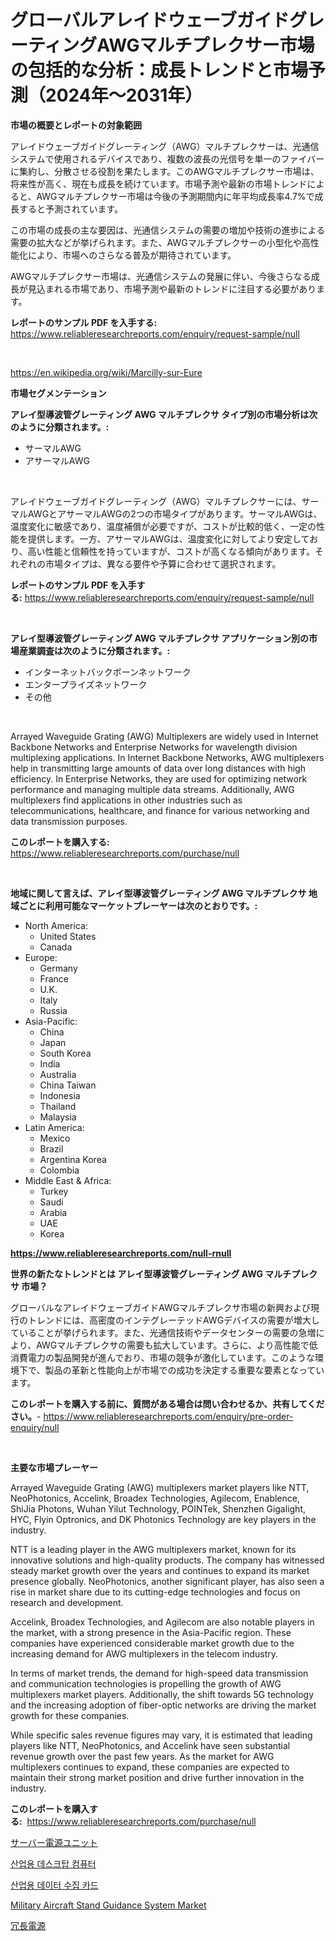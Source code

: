 <p><h1>グローバルアレイドウェーブガイドグレーティングAWGマルチプレクサー市場の包括的な分析：成長トレンドと市場予測（2024年〜2031年）</h1></p><p><strong>市場の概要とレポートの対象範囲</strong></p>
<p><p>アレイドウェーブガイドグレーティング（AWG）マルチプレクサーは、光通信システムで使用されるデバイスであり、複数の波長の光信号を単一のファイバーに集約し、分散させる役割を果たします。このAWGマルチプレクサー市場は、将来性が高く、現在も成長を続けています。市場予測や最新の市場トレンドによると、AWGマルチプレクサー市場は今後の予測期間内に年平均成長率4.7%で成長すると予測されています。</p><p>この市場の成長の主な要因は、光通信システムの需要の増加や技術の進歩による需要の拡大などが挙げられます。また、AWGマルチプレクサーの小型化や高性能化により、市場へのさらなる普及が期待されています。</p><p>AWGマルチプレクサー市場は、光通信システムの発展に伴い、今後さらなる成長が見込まれる市場であり、市場予測や最新のトレンドに注目する必要があります。</p></p>
<p><strong>レポートのサンプル PDF を入手する:</strong> <a href="https://www.reliableresearchreports.com/enquiry/request-sample/null">https://www.reliableresearchreports.com/enquiry/request-sample/null</a></p>
<p>&nbsp;</p>
<p><a href="https://en.wikipedia.org/wiki/Marcilly-sur-Eure">https://en.wikipedia.org/wiki/Marcilly-sur-Eure</a></p>
<p><strong>市場セグメンテーション</strong></p>
<p><strong>アレイ型導波管グレーティング AWG マルチプレクサ タイプ別の市場分析は次のように分類されます。:</strong></p>
<p><ul><li>サーマルAWG</li><li>アサーマルAWG</li></ul></p>
<p>&nbsp;</p>
<p><p>アレイドウェーブガイドグレーティング（AWG）マルチプレクサーには、サーマルAWGとアサーマルAWGの2つの市場タイプがあります。サーマルAWGは、温度変化に敏感であり、温度補償が必要ですが、コストが比較的低く、一定の性能を提供します。一方、アサーマルAWGは、温度変化に対してより安定しており、高い性能と信頼性を持っていますが、コストが高くなる傾向があります。それぞれの市場タイプは、異なる要件や予算に合わせて選択されます。</p></p>
<p><strong>レポートのサンプル PDF を入手する:</strong>&nbsp;<a href="https://www.reliableresearchreports.com/enquiry/request-sample/null">https://www.reliableresearchreports.com/enquiry/request-sample/null</a></p>
<p>&nbsp;</p>
<p><strong> アレイ型導波管グレーティング AWG マルチプレクサ アプリケーション別の市場産業調査は次のように分類されます。:</strong></p>
<p><ul><li>インターネットバックボーンネットワーク</li><li>エンタープライズネットワーク</li><li>その他</li></ul></p>
<p>&nbsp;</p>
<p><p>Arrayed Waveguide Grating (AWG) Multiplexers are widely used in Internet Backbone Networks and Enterprise Networks for wavelength division multiplexing applications. In Internet Backbone Networks, AWG multiplexers help in transmitting large amounts of data over long distances with high efficiency. In Enterprise Networks, they are used for optimizing network performance and managing multiple data streams. Additionally, AWG multiplexers find applications in other industries such as telecommunications, healthcare, and finance for various networking and data transmission purposes.</p></p>
<p><strong>このレポートを購入する:</strong>&nbsp; <a href="https://www.reliableresearchreports.com/purchase/null">https://www.reliableresearchreports.com/purchase/null</a></p>
<p>&nbsp;</p>
<p><strong>地域に関して言えば、アレイ型導波管グレーティング AWG マルチプレクサ 地域ごとに利用可能なマーケットプレーヤーは次のとおりです。:</strong></p>
<p><ul>
    <li>
        North America:
        <ul>
            <li>United States</li>
            <li>Canada</li>
        </ul>
    </li>
    <li>
        Europe:
        <ul>
            <li>Germany</li>
            <li>France</li>
            <li>U.K.</li>
            <li>Italy</li>
            <li>Russia</li>
        </ul>
    </li>
    <li>
        Asia-Pacific:
        <ul>
            <li>China</li>
            <li>Japan</li>
            <li>South Korea</li>
            <li>India</li>
            <li>Australia</li>
            <li>China Taiwan</li>
            <li>Indonesia</li>
            <li>Thailand</li>
            <li>Malaysia</li>
        </ul>
    </li>
    <li>
        Latin America:
        <ul>
            <li>Mexico</li>
            <li>Brazil</li>
            <li>Argentina Korea</li>
            <li>Colombia</li>
        </ul>
    </li>
    <li>
        Middle East & Africa:
        <ul>
            <li>Turkey</li>
            <li>Saudi</li>
            <li>Arabia</li>
            <li>UAE</li>
            <li>Korea</li>
        </ul>
    </li>
    </ul></p>
<p><strong><a href="https://www.reliableresearchreports.com/null-rnull">https://www.reliableresearchreports.com/null-rnull</a></strong>&nbsp;</p>
<p><strong>世界の新たなトレンドとは アレイ型導波管グレーティング AWG マルチプレクサ 市場？</strong></p>
<p><p>グローバルなアレイドウェーブガイドAWGマルチプレクサ市場の新興および現行のトレンドには、高密度のインテグレーテッドAWGデバイスの需要が増大していることが挙げられます。また、光通信技術やデータセンターの需要の急増により、AWGマルチプレクサの需要も拡大しています。さらに、より高性能で低消費電力の製品開発が進んでおり、市場の競争が激化しています。このような環境下で、製品の革新と性能向上が市場での成功を決定する重要な要素となっています。</p></p>
<p><strong>このレポートを購入する前に、質問がある場合は問い合わせるか、共有してください。</strong>- <a href="https://www.reliableresearchreports.com/enquiry/pre-order-enquiry/null">https://www.reliableresearchreports.com/enquiry/pre-order-enquiry/null</a></p>
<p>&nbsp;</p>
<p><strong>主要な市場プレーヤー</strong></p>
<p><p>Arrayed Waveguide Grating (AWG) multiplexers market players like NTT, NeoPhotonics, Accelink, Broadex Technologies, Agilecom, Enablence, ShiJia Photons, Wuhan Yilut Technology, POINTek, Shenzhen Gigalight, HYC, Flyin Optronics, and DK Photonics Technology are key players in the industry.</p><p>NTT is a leading player in the AWG multiplexers market, known for its innovative solutions and high-quality products. The company has witnessed steady market growth over the years and continues to expand its market presence globally. NeoPhotonics, another significant player, has also seen a rise in market share due to its cutting-edge technologies and focus on research and development.</p><p>Accelink, Broadex Technologies, and Agilecom are also notable players in the market, with a strong presence in the Asia-Pacific region. These companies have experienced considerable market growth due to the increasing demand for AWG multiplexers in the telecom industry.</p><p>In terms of market trends, the demand for high-speed data transmission and communication technologies is propelling the growth of AWG multiplexers market players. Additionally, the shift towards 5G technology and the increasing adoption of fiber-optic networks are driving the market growth for these companies.</p><p>While specific sales revenue figures may vary, it is estimated that leading players like NTT, NeoPhotonics, and Accelink have seen substantial revenue growth over the past few years. As the market for AWG multiplexers continues to expand, these companies are expected to maintain their strong market position and drive further innovation in the industry.</p></p>
<p><strong>このレポートを購入する:</strong>&nbsp;&nbsp;<a href="https://www.reliableresearchreports.com/purchase/null">https://www.reliableresearchreports.com/purchase/null</a></p>
<p><p><a href="https://github.com/TerrellConn/Market-Research-Report-List-2/blob/main/8639677122845.md">サーバー電源ユニット</a></p><p><a href="https://github.com/shampaakter36/Market-Research-Report-List-1/blob/main/3438501124273.md">산업용 데스크탑 컴퓨터</a></p><p><a href="https://github.com/LuckeyCorbin/Market-Research-Report-List-1/blob/main/5168923124274.md">산업용 데이터 수집 카드</a></p><p><a href="https://github.com/BurtonGALEN/Market-Research-Report-List-1/blob/main/military-aircraft-stand-guidance-system-market.md">Military Aircraft Stand Guidance System Market</a></p><p><a href="https://github.com/RandallRunte2023/Market-Research-Report-List-2/blob/main/7251644122846.md">冗長電源</a></p></p>